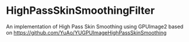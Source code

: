# HighPassSkinSmoothingFilter
An implementation of High Pass Skin Smoothing using GPUImage2 based on https://github.com/YuAo/YUGPUImageHighPassSkinSmoothing
